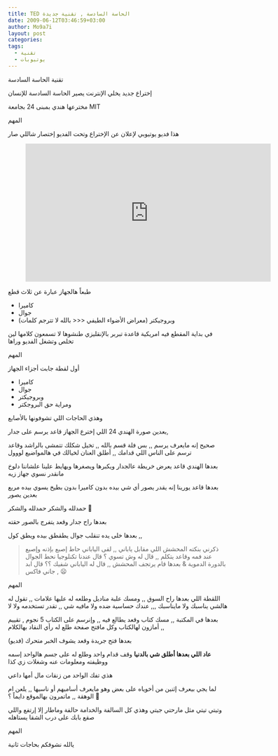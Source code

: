 ```yaml
---
title: TED الحاسة السادسة , تقنية جديدة
date: 2009-06-12T03:46:59+03:00
author: Mo9a7i
layout: post
categories:
tags:
  - تقنية
  - يوتيوبات
---
```


تقنية الحاسة السادسة

إختراع جديد يخلي الإنترنت يصير الحاسة السادسة للإنسان

مخترعها هندي بمبنى 24 بجامعة MIT

المهم

هذا فديو يوتيوبي لإعلان عن الإختراع وتحت الفديو إختصار شاللي صار

<figure class="video_container">
  <iframe width="560" height="315" src="https://www.youtube.com/embed/nZ-VjUKAsao" frameborder="0" allow="accelerometer; autoplay; clipboard-write; encrypted-media; gyroscope; picture-in-picture" allowfullscreen></iframe>
</figure>

طبعاً هالجهاز عبارة عن ثلاث قطع

* كاميرا
* جوال
* وبروجيكتر (معراض الأضواء الطيفي <<< بالله لا تترجم كلمات)

في بداية المقطع فيه امريكية قاعدة تبربر بالإنقليزي طنشوها لا تسمعون كلامها لين تخلص وتشغل الفديو وراها

المهم

أول لقطة جابت أجزاء الجهاز

* كاميرا
* جوال
* وبروجيكتر
* ومراية حق البروجكتر

وهذي الحاجات اللي تشوفونها بالأصابع

بعدين صورة الهندي 24 اللي إخترع الجهاز قاعد يرسم على جدار,

صحيح إنه مايعرف يرسم ,, بس فلة قسم بالله ,, تخيل شكلك تتمشى بالراشد وقاعد ترسم على الناس اللي قدامك ,, أطلق العنان لخيالك في هالمواضيع لووول

بعدها الهندي قاعد يعرض خريطة عالجدار ويكبرها ويصغرها ويهايط علينا علشاننا دلوخ مانقدر نسوي جهاز زيه

بعدها قاعد يورينا إنه يقدر يصور أي شي بيده بدون كاميرا بدون بطيخ يسوي بيده مربع بعدين يصور

حمدلله والشكر حمدلله والشكر 🙌

بعدها راح جدار وقعد يتفرج بالصور حقته

بعدها خلى يده تنقلب جوال يطقطق بيده ويطق كول ,,

> ذكرني بنكته المحشش اللي مقابل ياباني ,, لقى الياباني حاط إصبع بإذنه وإصبع عند فمه وقاعد يتكلم ,, قال له وش تسوي ؟ قال عندنا تكنلوجيا نحط الجوال بالدورة الدموية & بعدها قام يرتجف المحشش ,, قال له الياباني شفيك ؟؟ قال ابد , جاني فاكس 😦

المهم

اللقطة اللي بعدها راح السوق ,, ومسك علبة مناديل وطلعه له عليها علامات ,, تقول له هالشي يناسبك ولا مايناسبك ,,, عندك حساسية ضده ولا مافيه شي ,, تقدر تستخدمه ولا لا

بعدها في المكتبة ,, مسك كتاب وقعد يطالع فيه ,, وإنرسم على الكتاب 5 نجوم , تقييم أمازون لهالكتاب وكل مافتح صفحة طلع له رأي النقاد بهالكلام ,,

بعدها فتح جريدة وقعد يشوف الخبر متحرك (فديو)

**عاد اللي بعدها أطلق شي بالدنيا**
وقف قدام واحد وطلع له على جسم هالواحد إسمه ووظيفته ومعلومات عنه وشغلات زي كذا

هذي تفك الواحد من زنقات مال أمها داعي

لما يجي بيعرف إثنين من أخوياه على بعض وهو مايعرف أساميهم أو ناسيها ,, يلعن ام الوهقة ,, ماتمرون بهالموقع دايماً ؟ 🤝

وتيتي تيتي مثل مارحتي جيتي وهذي كل السالفة والخدامة حالفة وماطار إلا إرتفع واللي صقع بابك على درب الشقا يستاهله

المهم

يالله نشوفكم بحاجات ثانية
